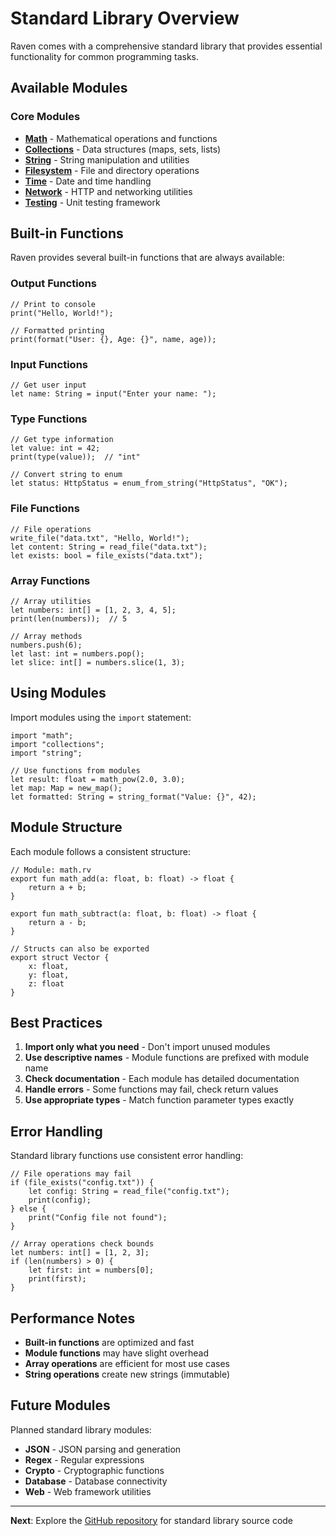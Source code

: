 # Standard Library Overview

Raven comes with a comprehensive standard library that provides essential functionality for common programming tasks.

## Available Modules

### Core Modules
- **[Math](https://github.com/martian56/raven/blob/main/lib/math.rv)** - Mathematical operations and functions
- **[Collections](https://github.com/martian56/raven/blob/main/lib/collections.rv)** - Data structures (maps, sets, lists)
- **[String](https://github.com/martian56/raven/blob/main/lib/string.rv)** - String manipulation and utilities
- **[Filesystem](https://github.com/martian56/raven/blob/main/lib/filesystem.rv)** - File and directory operations
- **[Time](https://github.com/martian56/raven/blob/main/lib/time.rv)** - Date and time handling
- **[Network](https://github.com/martian56/raven/blob/main/lib/network.rv)** - HTTP and networking utilities
- **[Testing](https://github.com/martian56/raven/blob/main/lib/testing.rv)** - Unit testing framework

## Built-in Functions

Raven provides several built-in functions that are always available:

### Output Functions
```raven
// Print to console
print("Hello, World!");

// Formatted printing
print(format("User: {}, Age: {}", name, age));
```

### Input Functions
```raven
// Get user input
let name: String = input("Enter your name: ");
```

### Type Functions
```raven
// Get type information
let value: int = 42;
print(type(value));  // "int"

// Convert string to enum
let status: HttpStatus = enum_from_string("HttpStatus", "OK");
```

### File Functions
```raven
// File operations
write_file("data.txt", "Hello, World!");
let content: String = read_file("data.txt");
let exists: bool = file_exists("data.txt");
```

### Array Functions
```raven
// Array utilities
let numbers: int[] = [1, 2, 3, 4, 5];
print(len(numbers));  // 5

// Array methods
numbers.push(6);
let last: int = numbers.pop();
let slice: int[] = numbers.slice(1, 3);
```

## Using Modules

Import modules using the `import` statement:

```raven
import "math";
import "collections";
import "string";

// Use functions from modules
let result: float = math_pow(2.0, 3.0);
let map: Map = new_map();
let formatted: String = string_format("Value: {}", 42);
```

## Module Structure

Each module follows a consistent structure:

```raven
// Module: math.rv
export fun math_add(a: float, b: float) -> float {
    return a + b;
}

export fun math_subtract(a: float, b: float) -> float {
    return a - b;
}

// Structs can also be exported
export struct Vector {
    x: float,
    y: float,
    z: float
}
```

## Best Practices

1. **Import only what you need** - Don't import unused modules
2. **Use descriptive names** - Module functions are prefixed with module name
3. **Check documentation** - Each module has detailed documentation
4. **Handle errors** - Some functions may fail, check return values
5. **Use appropriate types** - Match function parameter types exactly

## Error Handling

Standard library functions use consistent error handling:

```raven
// File operations may fail
if (file_exists("config.txt")) {
    let config: String = read_file("config.txt");
    print(config);
} else {
    print("Config file not found");
}

// Array operations check bounds
let numbers: int[] = [1, 2, 3];
if (len(numbers) > 0) {
    let first: int = numbers[0];
    print(first);
}
```

## Performance Notes

- **Built-in functions** are optimized and fast
- **Module functions** may have slight overhead
- **Array operations** are efficient for most use cases
- **String operations** create new strings (immutable)

## Future Modules

Planned standard library modules:
- **JSON** - JSON parsing and generation
- **Regex** - Regular expressions
- **Crypto** - Cryptographic functions
- **Database** - Database connectivity
- **Web** - Web framework utilities

---

**Next**: Explore the [GitHub repository](https://github.com/martian56/raven/tree/main/lib) for standard library source code

